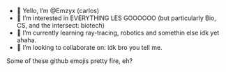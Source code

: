 - 👋 Yello, I’m @Emzyx (carlos)
- 👀 I’m interested in EVERYTHING LES GOOOOOO (but particularly Bio, CS, and the intersect: biotech)
- 🌱 I’m currently learning ray-tracing, robotics and somethin else idk yet ahaha.
- 💞️ I’m looking to collaborate on: idk bro you tell me.

Some of these github emojis pretty fire, eh?

